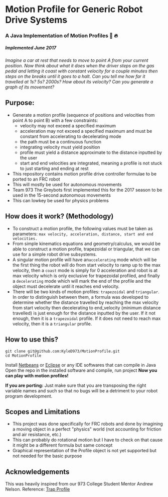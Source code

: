 # Motion Profile for Generic Robot Drive Systems
### A Java Implementation of Motion Profiles :100: :fire:
##### **Implemented June 2017**

*Imagine a car at rest that needs to move to point A from your current position. Now think about what it does when the driver steps on the gas pedal and letting it coast with constant velocity for a couple minutes then steps on the breaks until it goes to a halt. Can you tell me how far it travelled at 1s? 5s? 2000s? How about its velocity? Can you generate a graph of its movement?*

## Purpose:
- Generate a motion profile (sequence of positions and velocities from point A to point B) with a few constraints:
    - velocity may not exceed a specified maximum
    - acceleration may not exceed a specified maximum and must be constant from accelerating to decelerating mode
    - the path must be a continuous function
    - integrating velocity must yield position
    - profile must yield a distance approximate to the distance inputted by the user
    - start and end velocities are integrated, meaning a profile is not stuck to just starting and ending at rest
- This repository contains motion profile drive controller formulae to be ported to an FRC robot
- This will mostly be used for autonomous movements
- Team 973 The Greybots first implemented this for the 2017 season to be used in the 15-second autonomous movements
- This can lowkey be used for physics problems

## How does it work? (Methodology)
- To construct a motion profile, the following values must be taken as parameters: ```max velocity, acceleration, distance, start and end velocities.``` 
- From simple kinematics equations and geometry/calculus, we would be able to construct a motion profile, trapezoidal or triangular, that we can use for a simple robot drive subsystems.
- A singular motion profile will have an`accelerating` mode which will be the first thing the robot will do from start velocity to ramp up to the max velocity, then a `coast` mode is simply for 0 acceleration and robot is at max velocity which is only exclusive for trapezoidal profiled, and finally a `decelerating` mode which will mark the end of the profile and the object must decelerate until it reaches end velocity.
- There will be two kinds of motion profiles: `trapezoidal` and `triangular`. In order to distinguish between them, a formula was developed to determine whether the distance travelled by reaching the max velocity from start velocity then decelerating to end_velocity (minimum distance travelled) is just enough for the distance inputted by the user. If it not enough, then it is a `trapezoidal` profile. If it does not need to reach max velocity, then it is a `triangular` profile.

## How to use this?
```
git clone git@github.com:KyleD973/MotionProfile.git
cd MotionProfile
```
Install [Netbeans](https://netbeans.org) or [Eclipse](http://www.eclipse.org) or any IDE softwares that can compile in Java
Open the repo in the installed software and compile, run project
**Now you can play with motion profiles!**

**If you are porting:**
Just make sure that you are transposing the right variable names and such so that no bugs will be a detriment to your robot program development.

## Scopes and Limitations
- This project was done specifically for FRC robots and done by imagining a moving object in a perfect "physics" world (not accounting for friction and air resistance, etc.)
- This can probably do rotational motion but I have to check on that cause it might be a different formula but same concept
- Graphical representation of the Profile object is not yet supported but not needed for the basic purpose

## Acknowledgements
This was heavily inspired from our 973 College Student Mentor Andrew Nelson.
Reference: [Trap Profile](https://github.com/yabberyabber/jupyter_notebooks/blob/master/trap%20profile%20with%20optional%20rampup%20and%20follow-through.ipynb)
